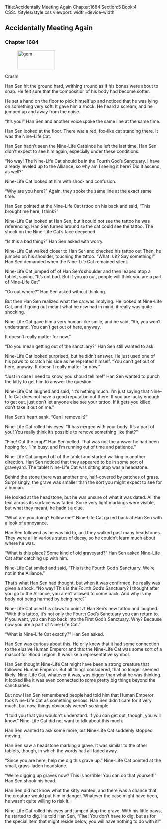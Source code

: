 Title:Accidentally Meeting Again 
Chapter:1684 
Section:5 
Book:4 
CSS:../Styles/style.css 
viewport: width=device-width
  
## Accidentally Meeting Again
### Chapter 1684 
<figure>
	<img src="../Images/gem.gif" alt="gem" id="gem" width="120" height="60" />
</figure>
  

  
  Crash!

Han Sen hit the ground hard, writhing around as if his bones were about to snap. He felt sure that the composition of his body had become softer.

He set a hand on the floor to pick himself up and noticed that he was lying on something very soft. It gave him a shock. He heard a scream, and he jumped up and away from the noise.

“It’s you!” Han Sen and another voice spoke the same line at the same time.

Han Sen looked at the floor. There was a red, fox-like cat standing there. It was the Nine-Life Cat.

Han Sen hadn’t seen the Nine-Life Cat since he left the last time. Han Sen didn’t expect to see him again, especially under these conditions.

“No way! The Nine-Life Cat should be in the Fourth God’s Sanctuary. I have already leveled up to the Alliance, so why am I seeing it here? Did it ascend, as well?”

Nine-Life Cat looked at him with shock and confusion.

“Why are you here?” Again, they spoke the same line at the exact same time.

Han Sen pointed at the Nine-Life Cat tattoo on his back and said, “This brought me here, I think?”

Nine-Life Cat looked at Han Sen, but it could not see the tattoo he was referencing. Han Sen turned around so the cat could see the tattoo. The shock on the Nine-Life Cat’s face deepened.

“Is this a bad thing?” Han Sen asked with worry.

Nine-Life Cat walked closer to Han Sen and checked his tattoo out Then, he jumped on his shoulder, touching the tattoo. “What is it? Say something!” Han Sen demanded when the Nine-Life Cat remained silent.

Nine-Life Cat jumped off of Han Sen’s shoulder and then leaped atop a tablet, saying, “It’s not bad. But if you go out, people will think you are a part of Nine-Life Cat”

“Go out where?” Han Sen asked without thinking.

But then Han Sen realized what the cat was implying. He looked at Nine-Life Cat, and if going out meant what he now had in mind, it really was quite shocking.

Nine-Life Cat gave him a very human-like smile, and he said, “Ah, you won’t understand. You can’t get out of here, anyway.

It doesn’t really matter for now.”

“Do you mean getting out of the sanctuary?” Han Sen still wanted to ask.

Nine-Life Cat looked surprised, but he didn’t answer. He just used one of his paws to scratch his side as he repeated himself. “You can’t get out of here, anyway. It doesn’t really matter for now.”

“Just in case I need to know, you should tell me!” Han Sen wanted to punch the kitty to get him to answer the question.

Nine-Life Cat laughed and said, “It’s nothing much. I’m just saying that Nine-Life Cat does not have a good reputation out there. If you are lucky enough to get out, just don’t let anyone else see your tattoo. If it gets you killed, don’t take it out on me.”

Han Sen’s heart sank. “Can I remove it?”

Nine-Life Cat rolled his eyes. “It has merged with your body. It’s a part of you! You really think it’s possible to remove something like that?”

“Fine! Cut the crap!” Han Sen yelled. That was not the answer he had been hoping for. “I’m busy, and I’m running out of time and patience.”

Nine-Life Cat jumped off of the tablet and started walking in another direction. Han Sen noticed that they appeared to be in some sort of graveyard. The tablet Nine-Life Cat was sitting atop was a headstone.

Behind the stone there was another one, half-covered by patches of grass. Surprisingly, the grave was smaller than the sort you might expect to see for a human.

He looked at the headstone, but he was unsure of what it was dated. All the text across its surface was faded. Some very light markings were visible, but what they meant, he hadn’t a clue.

“What are you doing? Follow me!” Nine-Life Cat gazed back at Han Sen with a look of annoyance.

Han Sen followed as he was bid to, and they walked past many headstones. They were all in various states of decay, so he couldn’t learn much about where he was.

“What is this place? Some kind of old graveyard?” Han Sen asked Nine-Life Cat after catching up with him.

Nine-Life Cat smiled and said, “This is the Fourth God’s Sanctuary. We’re not in the Alliance.”

That’s what Han Sen had thought, but when it was confirmed, he really was given a shock. “No way! This is the Fourth God’s Sanctuary? I thought after you go to the Alliance, you aren’t allowed to come back. And why is my body not being harmed by being here?”

Nine-Life Cat used his claws to point at Han Sen’s new tattoo and laughed. “With this tattoo, it’s not only the Fourth God’s Sanctuary you can return to. If you want, you can hop back into the First God’s Sanctuary. Why? Because now you are a part of Nine-Life Cat.”

“What is Nine-Life Cat exactly?” Han Sen asked.

Han Sen was curious about this. He only knew that it had some connection to the elusive Human Emperor and that the Nine-Life Cat was some sort of a mascot for Blood Legion. It was like a representative symbol.

Han Sen thought Nine-Life Cat might have been a strong creature that followed Human Emperor. But all things considered, that no longer seemed likely. Nine-Life Cat, whatever it was, was bigger than what he was thinking. It looked like it was even connected to some pretty big things beyond the sanctuaries.

But now Han Sen remembered people had told him that Human Emperor took Nine-Life Cat as something serious. Han Sen didn’t care for it very much, but now, things obviously weren’t so simple.

“I told you that you wouldn’t understand. If you can get out, though, you will know.” Nine-Life Cat did not want to talk about this much.

Han Sen wanted to ask some more, but Nine-Life Cat suddenly stopped moving.

Han Sen saw a headstone marking a grave. It was similar to the other tablets, though, in which the words had all faded away.

“Since you are here, help me dig this grave up.” Nine-Life Cat pointed at the small, grass-laden headstone.

“We’re digging up graves now? This is horrible! You can do that yourself!” Han Sen shook his head.

Han Sen did not know what the kitty wanted, and there was a chance that the creature would put him in danger. Whatever the case might have been, he wasn’t quite willing to risk it.

Nine-Life Cat rolled his eyes and jumped atop the grave. With his little paws, he started to dig. He told Han Sen, “Fine! You don’t have to dig, but as for the special item that might reside below, you will have nothing to do with it!”
